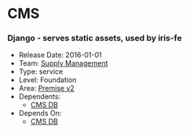 # CMS
### Django - serves static assets, used by iris-fe
* Release Date: 2016-01-01
* Team: [Supply Management](../teams/supply.md)
* Type: service
* Level: Foundation
* Area: [Premise v2](../areas/v2.png)
* Dependents:
  * [CMS DB](cms-db.md)
* Depends On:
  * [CMS DB](cms-db.md)

